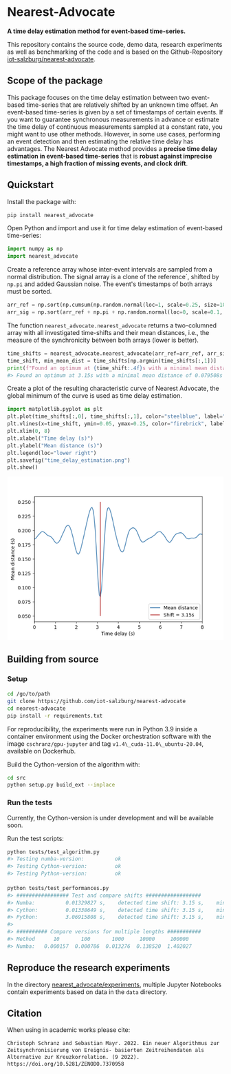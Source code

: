# Nearest-Advocate

**A time delay estimation method for event-based time-series.**

This repository contains the source code, demo data, research experiments as well as benchmarking of the code and is based on the Github-Repository [iot-salzburg/nearest-advocate](https://github.com/iot-salzburg/nearest-advocate).


## Scope of the package

This package focuses on the time delay estimation between two event-based time-series that are relatively shifted by an unknown time offset. An event-based time-series is given by a set of timestamps of certain events.
If you want to guarantee synchronous measurements in advance or estimate the time delay of continuous measurements sampled at a constant rate, you might want to use other methods. 
However, in some use cases, performing an event detection and then estimating the relative time delay has advantages.
The Nearest Advocate method provides a **precise time delay estimation in event-based time-series** that is **robust against imprecise timestamps, a high fraction of missing events, and clock drift**.


## Quickstart

Install the package with:

```bash
pip install nearest_advocate
```

Open Python and import and use it for time delay estimation of event-based time-series:

```python
import numpy as np
import nearest_advocate
```  

Create a reference array whose inter-event intervals are sampled from a normal distribution. The signal array is a clone of the reference´, shifted by `np.pi` and added Gaussian noise. The event's timestamps of both arrays must be sorted.

```python
arr_ref = np.sort(np.cumsum(np.random.normal(loc=1, scale=0.25, size=1000)))
arr_sig = np.sort(arr_ref + np.pi + np.random.normal(loc=0, scale=0.1, size=1000))
```

The function `nearest_advocate.nearest_advocate` returns a two-columned array with all investigated time-shifts and their mean distances, i.e., the measure of the synchronicity between both arrays (lower is better). 

```python
time_shifts = nearest_advocate.nearest_advocate(arr_ref=arr_ref, arr_sig=arr_sig, td_min=-60, td_max=60, sps=20)
time_shift, min_mean_dist = time_shifts[np.argmin(time_shifts[:,1])]
print(f"Found an optimum at {time_shift:.4f}s with a minimal mean distance of {min_mean_dist:.6f}s")
#> Found an optimum at 3.15s with a minimal mean distance of 0.079508s
```

Create a plot of the resulting characteristic curve of Nearest Advocate, the global minimum of the curve is used as time delay estimation.

```python 
import matplotlib.pyplot as plt
plt.plot(time_shifts[:,0], time_shifts[:,1], color="steelblue", label="Mean distance")
plt.vlines(x=time_shift, ymin=0.05, ymax=0.25, color="firebrick", label=f"Shift = {time_shift:.2f}s")
plt.xlim(0, 8)
plt.xlabel("Time delay (s)")
plt.ylabel("Mean distance (s)")
plt.legend(loc="lower right")
plt.savefig("time_delay_estimation.png")
plt.show()
```


![time_delay_estimation](https://raw.githubusercontent.com/iot-salzburg/nearest-advocate/main/time_delay_estimation.png)


## Building from source

### Setup

```bash
cd /go/to/path
git clone https://github.com/iot-salzburg/nearest-advocate
cd nearest-advocate
pip install -r requirements.txt
```

For reproducibility, the experiments were run in Python 3.9 inside a container environment using the Docker orchestration software with the image `cschranz/gpu-jupyter` and tag `v1.4\_cuda-11.0\_ubuntu-20.04`, available on Dockerhub.

Build the Cython-version of the algorithm with:

```bash
cd src
python setup.py build_ext --inplace
```


### Run the tests

Currently, the Cython-version is under development and will be available soon.

Run the test scripts:

```bash
python tests/test_algorithm.py
#> Testing numba-version:          ok
#> Testing Cython-version:         ok
#> Testing Python-version:         ok

python tests/test_performances.py
#> ################# Test and compare shifts ##################
#> Numba:          0.01329827 s,    detected time shift: 3.15 s,    minimal mean distance: 0.084238 s
#> Cython:         0.01338649 s,    detected time shift: 3.15 s,    minimal mean distance: 0.084238 s
#> Python:         3.06915808 s,    detected time shift: 3.15 s,    minimal mean distance: 0.084238 s
#> 
#> ########## Compare versions for multiple lengths ###########
#> Method      10       100       1000     10000     100000  
#> Numba:   0.000157  0.000786  0.013276  0.138520  1.402027 
```


## Reproduce the research experiments

In the directory [nearest_advocate/experiments](https://github.com/iot-salzburg/nearest-advocate/tree/main/experiments), multiple Jupyter Notebooks contain experiments based on data in the `data` directory.


<!-- ## Development of Scipy

Read the the [build-README.md](#scipydev/REAMDE.md)
 -->


## Citation 

When using in academic works please cite:

```
Christoph Schranz and Sebastian Mayr. 2022. Ein neuer Algorithmus zur Zeitsynchronisierung von Ereignis- basierten Zeitreihendaten als Alternative zur Kreuzkorrelation. (9 2022). https://doi.org/10.5281/ZENODO.7370958
```
